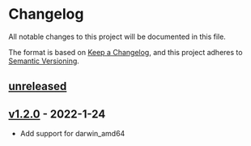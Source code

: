 # Changelog
All notable changes to this project will be documented in this file.

The format is based on [Keep a Changelog](https://keepachangelog.com/en/1.0.0/),
and this project adheres to [Semantic Versioning](https://semver.org/spec/v2.0.0.html).

## [unreleased]

## [v1.2.0] - 2022-1-24
- Add support for darwin_amd64

[unreleased]: https://github.com/CruGlobal/cru-pre-commit-hooks/compare/v1.2.0...master

[v1.2.0]: https://github.com/CruGlobal/cru-pre-commit-hooks/compare/v1.1.1...v1.2.0
[v1.1.1]: https://github.com/CruGlobal/cru-pre-commit-hooks/compare/v1.1.0...v1.1.1
[v1.1.0]: https://github.com/CruGlobal/cru-pre-commit-hooks/compare/v1.0.0...v1.1.0

